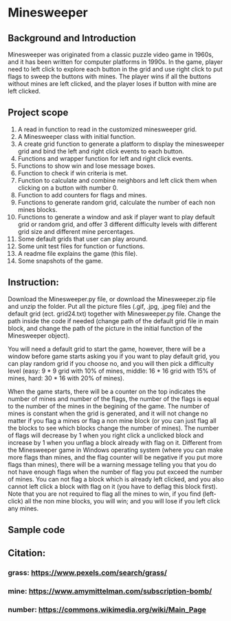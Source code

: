 # Minesweeper


## Background and Introduction
Minesweeper was originated from a classic puzzle video game in 1960s, and it has been written for computer platforms in 1990s. In the game, player need to left click to explore each button in the grid and use right click to put flags to sweep the buttons with mines. The player wins if all the buttons without mines are left clicked, and the player loses if button with mine are left clicked.


## Project scope
1. A read in function to read in the customized minesweeper grid.
2. A Minesweeper class with initial function.
3. A create grid function to generate a platform to display the minesweeper grid and bind the left and right click events to each button.
4. Functions and wrapper function for left and right click events.
5. Functions to show win and lose message boxes.
6. Function to check if win criteria is met. 
7. Function to calculate and combine neighbors and left click them when clicking on a button with number 0.
8. Function to add counters for flags and mines.
9. Functions to generate random grid, calculate the number of each non mines blocks.
10. Functions to generate a window and ask if player want to play default grid or random grid, and offer 3 different difficulty levels with different grid size and different mine percentages.
11. Some default grids that user can play around.
12. Some unit test files for function or functions.
13. A readme file explains the game (this file).
14. Some snapshots of the game.

## Instruction:
Download the Minesweeper.py file, or download the Minesweeper.zip file and unzip the folder. Put all the picture files (.gif, .jpg, .jpeg file) and the default grid (ect. grid24.txt) together with Minesweeper.py file. Change the path inside the code if needed (change path of the default grid file in main block, and change the path of the picture in the initial function of the Minesweeper object). 

You will need a default grid to start the game, however, there will be a window before game starts asking you if you want to play default grid, you can play random grid if you choose no, and you will then pick a difficulty level (easy: 9 * 9 grid with 10% of mines, middle: 16 * 16 grid with 15% of mines, hard: 30 * 16 with 20% of mines). 

When the game starts, there will be a counter on the top indicates the number of mines and number of the flags, the number of the flags is equal to the number of the mines in the begining of the game. The number of mines is constant when the grid is generated, and it will not change no matter if you flag a mines or flag a non mine block (or you can just flag all the blocks to see which blocks change the number of mines). The number of flags will decrease by 1 when you right click a unclicked block and increase by 1 when you unflag a block already with flag on it. Different from the Minesweeper game in Windows operating system (where you can make more flags than mines, and the flag counter will be negative if you put more flags than mines), there will be a warning message telling you that you do not have enough flags when the number of flag you put exceed the number of mines. You can not flag a block which is already left clicked, and you also cannot left click a block with flag on it (you have to deflag this block first). Note that you are not required to flag all the mines to win, if you find (left-click) all the non mine blocks, you will win; and you will lose if you left click any mines.

## Sample code

## 
## Citation:

### grass: https://www.pexels.com/search/grass/

### mine: https://www.amymittelman.com/subscription-bomb/

### number: https://commons.wikimedia.org/wiki/Main_Page
